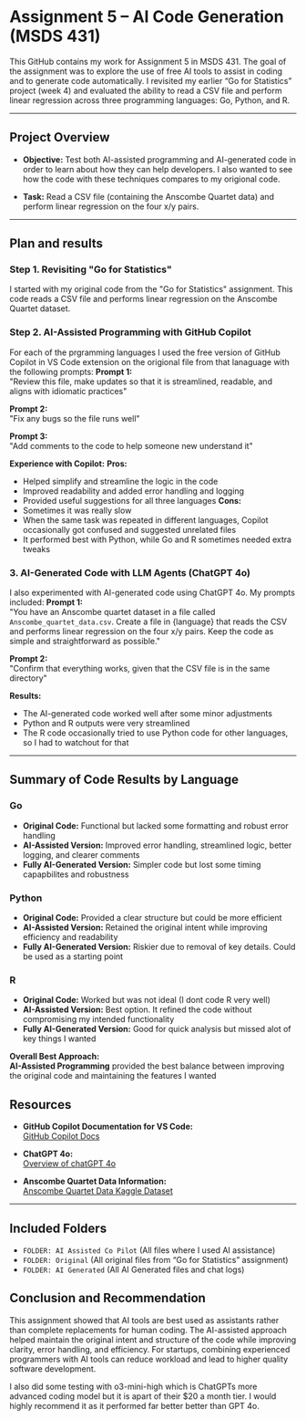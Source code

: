 # Assignment 5 – AI Code Generation (MSDS 431)

This GitHub contains my work for Assignment 5 in MSDS 431. The goal of the assignment was to explore the use of free AI tools to assist in coding and to generate code automatically. I revisited my earlier “Go for Statistics” project (week 4) and evaluated the ability to read a CSV file and perform linear regression across three programming languages: Go, Python, and R.

---

## Project Overview

- **Objective:** Test both AI-assisted programming and AI-generated code in order to learn about how they can help developers. I also wanted to see how the code with these techniques compares to my origional code. 

- **Task:** Read a CSV file (containing the Anscombe Quartet data) and perform linear regression on the four x/y pairs.

---

## Plan and results

### Step 1. Revisiting "Go for Statistics"
I started with my original code from the "Go for Statistics" assignment. This code reads a CSV file and performs linear regression on the Anscombe Quartet dataset.

### Step 2. AI-Assisted Programming with GitHub Copilot
For each of the prgramming languages I used the free version of GitHub Copilot in VS Code extension on the origional file from that lanaguage with the following prompts:
**Prompt 1:**  
  "Review this file, make updates so that it is streamlined, readable, and aligns with idiomatic practices"
  
**Prompt 2:**  
  "Fix any bugs so the file runs well"
  
**Prompt 3:**  
  "Add comments to the code to help someone new understand it"

**Experience with Copilot:**
**Pros:**  
  - Helped simplify and streamline the logic in the code
  - Improved readability and added error handling and logging
  - Provided useful suggestions for all three languages
**Cons:**  
  - Sometimes it was really slow
  - When the same task was repeated in different languages, Copilot occasionally got confused and suggested unrelated files
  - It performed best with Python, while Go and R sometimes needed extra tweaks

### 3. AI-Generated Code with LLM Agents (ChatGPT 4o)
I also experimented with AI-generated code using ChatGPT 4o. My prompts included:
**Prompt 1:**  
  "You have an Anscombe quartet dataset in a file called `Anscombe_quartet_data.csv`. Create a file in {language} that reads the CSV and performs linear regression on the four x/y pairs. Keep the code as simple and straightforward as possible."
  
**Prompt 2:**  
  "Confirm that everything works, given that the CSV file is in the same directory"

**Results:**
- The AI-generated code worked well after some minor adjustments
- Python and R outputs were very streamlined
- The R code occasionally tried to use Python code for other languages, so I had to watchout for that

---

## Summary of Code Results by Language

### Go
- **Original Code:**  Functional but lacked some formatting and robust error handling
- **AI-Assisted Version:**  Improved error handling, streamlined logic, better logging, and clearer comments  
- **Fully AI-Generated Version:**  Simpler code but lost some timing capapbilites and robustness

### Python
- **Original Code:**  Provided a clear structure but could be more efficient
- **AI-Assisted Version:**   Retained the original intent while improving efficiency and readability
- **Fully AI-Generated Version:**  Riskier due to removal of key details. Could be used as a starting point

### R
- **Original Code:**  Worked but was not ideal (I dont code R very well)
- **AI-Assisted Version:**  Best option. It refined the code without compromising my intended functionality
- **Fully AI-Generated Version:**  Good for quick analysis but missed alot of key things I wanted

**Overall Best Approach:**  
**AI-Assisted Programming** provided the best balance between improving the original code and maintaining the features I wanted


## Resources

- **GitHub Copilot Documentation for VS Code:**  
  [GitHub Copilot Docs](https://docs.github.com/en/copilot)
  
- **ChatGPT 4o:**  
  [Overview of chatGPT 4o](https://openai.com/index/hello-gpt-4o/)
  
- **Anscombe Quartet Data Information:**  
  [Anscombe Quartet Data Kaggle Dataset](https://www.kaggle.com/datasets/carlmcbrideellis/data-anscombes-quartet)

---

## Included Folders
  - `FOLDER: AI Assisted Co Pilot` (All files where I used AI assistance)
  - `FOLDER: Original` (All original files from “Go for Statistics” assignment)  
  - `FOLDER: AI Generated` (All AI Generated files and chat logs)
  

## Conclusion and Recommendation

This assignment showed that AI tools are best used as assistants rather than complete replacements for human coding. The AI-assisted approach helped maintain the original intent and structure of the code while improving clarity, error handling, and efficiency. For startups, combining experienced programmers with AI tools can reduce workload and lead to higher quality software development.

I also did some testing with o3-mini-high which is ChatGPTs more advanced coding model but it is apart of their $20 a month tier. I would highly recommend it as it performed far better better than GPT 4o. 
